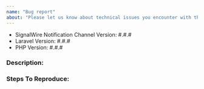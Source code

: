 ```yaml
---
name: "Bug report"
about: "Please let us know about technical issues you encounter with this package."
---
```


<!-- DO NOT THROW THIS AWAY -->
<!-- Fill out the FULL versions with patch versions -->

- SignalWire Notification Channel Version: #.#.#
- Laravel Version: #.#.#
- PHP Version: #.#.#

### Description:

### Steps To Reproduce:

<!-- If possible, please provide a GitHub repository to demonstrate your issue -->
<!-- laravel new bug-report --github="--public" -->

